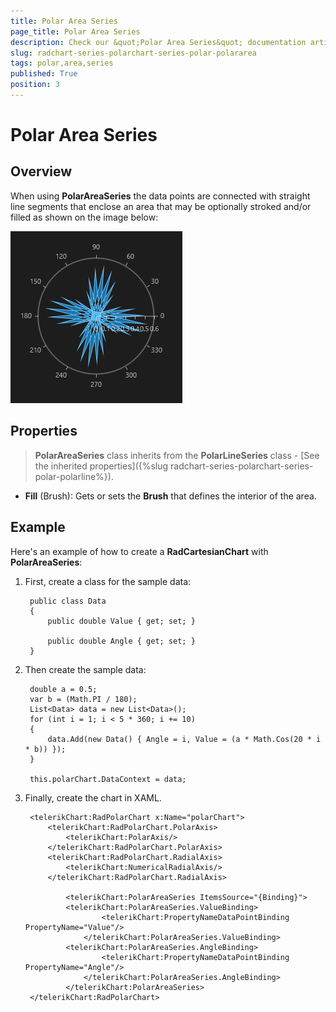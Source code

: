 ```yaml
---
title: Polar Area Series
page_title: Polar Area Series
description: Check our &quot;Polar Area Series&quot; documentation article for RadChart for UWP control.
slug: radchart-series-polarchart-series-polar-polararea
tags: polar,area,series
published: True
position: 3
---
```


# Polar Area Series



## Overview

When using **PolarAreaSeries** the data points are connected with straight line segments that enclose an area that may be optionally stroked and/or filled as shown on the image below:

![Polar Area Series](images/PolarAreaSeries.png)

## Properties

>**PolarAreaSeries** class inherits from the **PolarLineSeries** class -
[See the inherited properties]({%slug radchart-series-polarchart-series-polar-polarline%}).

* **Fill** (Brush): Gets or sets the **Brush** that defines the interior of the area.

## Example

Here's an example of how to create a **RadCartesianChart** with **PolarAreaSeries**:

1. First, create a class for the sample data:

		public class Data
		{
			public double Value { get; set; }
		
			public double Angle { get; set; }
		}

1. Then create the sample data:

		double a = 0.5;
		var b = (Math.PI / 180);
		List<Data> data = new List<Data>();
		for (int i = 1; i < 5 * 360; i += 10)
		{
			data.Add(new Data() { Angle = i, Value = (a * Math.Cos(20 * i * b)) });
		}
		
		this.polarChart.DataContext = data;

1. Finally, create the chart in XAML.

		<telerikChart:RadPolarChart x:Name="polarChart">
		    <telerikChart:RadPolarChart.PolarAxis>
		        <telerikChart:PolarAxis/>
		    </telerikChart:RadPolarChart.PolarAxis>
		    <telerikChart:RadPolarChart.RadialAxis>
		        <telerikChart:NumericalRadialAxis/>
		    </telerikChart:RadPolarChart.RadialAxis>
		
		        <telerikChart:PolarAreaSeries ItemsSource="{Binding}">
		        <telerikChart:PolarAreaSeries.ValueBinding>
		                <telerikChart:PropertyNameDataPointBinding PropertyName="Value"/>
		            </telerikChart:PolarAreaSeries.ValueBinding>
		        <telerikChart:PolarAreaSeries.AngleBinding>
		                <telerikChart:PropertyNameDataPointBinding PropertyName="Angle"/>
		            </telerikChart:PolarAreaSeries.AngleBinding>
		        </telerikChart:PolarAreaSeries>
		</telerikChart:RadPolarChart>